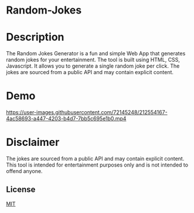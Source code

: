 # Random-Jokes

# Description

The Random Jokes Generator is a fun and simple Web App that generates random jokes for your entertainment. The tool is built using HTML, CSS, Javascript. It allows you to generate a single random joke per click. The jokes are sourced from a public API and may contain explicit content.

# Demo 

https://user-images.githubusercontent.com/72145248/212554167-4ac58693-a447-4203-b4d7-7bb5c695e1b0.mp4

# Disclaimer

 The jokes are sourced from a public API and may contain explicit content. This tool is intended for entertainment purposes only and is not intended to offend anyone.
 
 ## License

[MIT](https://choosealicense.com/licenses/mit/)

